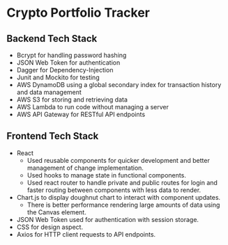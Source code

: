 # Crypto Portfolio Tracker


## Backend Tech Stack 

* Bcrypt for handling password hashing
* JSON Web Token for authentication
* Dagger for Dependency-Injection 
* Junit and Mockito for testing
* AWS DynamoDB using a global secondary index for transaction history and data management
* AWS S3 for storing and retrieving data
* AWS Lambda to run code without managing a server
* AWS API Gateway for RESTful API endpoints

## Frontend Tech Stack 

* React 
  * Used reusable components for quicker development and better management of change implementation.
  * Used hooks to manage state in functional components.
  * Used react router to handle private and public routes for login and faster routing between components with less data to render.  
* Chart.js to display doughnut chart to interact with component updates.
  * There is better performance rendering large amounts of data using the Canvas element.
* JSON Web Token used for authentication with session storage.
* CSS for design aspect.
* Axios for HTTP client requests to API endpoints.


